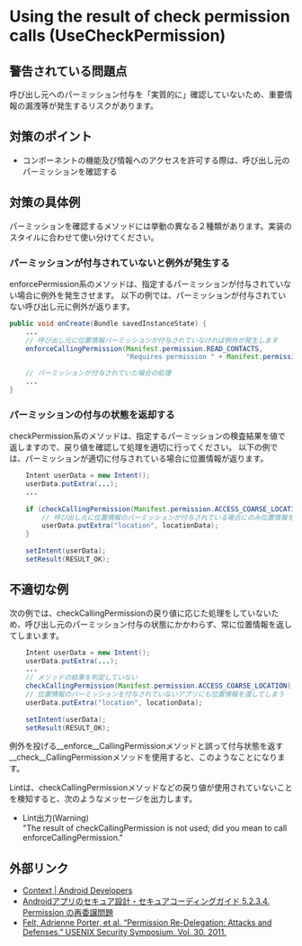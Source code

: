 # Using the result of check permission calls (UseCheckPermission)

## 警告されている問題点

呼び出し元へのパーミッション付与を「実質的に」確認していないため、重要情報の漏洩等が発生するリスクがあります。

## 対策のポイント

- コンポーネントの機能及び情報へのアクセスを許可する際は、呼び出し元のパーミッションを確認する

## 対策の具体例

パーミッションを確認するメソッドには挙動の異なる２種類があります。実装のスタイルに合わせて使い分けてください。

### パーミッションが付与されていないと例外が発生する

enforcePermission系のメソッドは、指定するパーミッションが付与されていない場合に例外を発生させます。
以下の例では、パーミッションが付与されていない呼び出し元に例外が返ります。  

```java
public void onCreate(Bundle savedInstanceState) {
    ...
    // 呼び出し元に位置情報パーミッションが付与されていなければ例外が発生します
    enforceCallingPermission(Manifest.permission.READ_CONTACTS,
                             "Requires permission " + Manifest.permission.READ_CONTACTS);

    // パーミッションが付与されていた場合の処理
    ...
}
```

### パーミッションの付与の状態を返却する

checkPermission系のメソッドは、指定するパーミッションの検査結果を値で返しますので、戻り値を確認して処理を適切に行ってください。
以下の例では、パーミッションが適切に付与されている場合に位置情報が返ります。

```java
    Intent userData = new Intent();
    userData.putExtra(...);
    ...
    
    if (checkCallingPermission(Manifest.permission.ACCESS_COARSE_LOCATION) == PackageManager.PERMISSION_GRANTED) {
        // 呼び出し元に位置情報のパーミッションが付与されている場合にのみ位置情報を付加する
        userData.putExtra("location", locationData);
    }
    
    setIntent(userData);
    setResult(RESULT_OK);
```

## 不適切な例

次の例では、checkCallingPermissionの戻り値に応じた処理をしていないため、呼び出し元のパーミッション付与の状態にかかわらず、常に位置情報を返してしまいます。

```java
    Intent userData = new Intent();
    userData.putExtra(...);
    ...
    // メソッドの結果を判定していない
    checkCallingPermission(Manifest.permission.ACCESS_COARSE_LOCATION);
    // 位置情報のパーミッションを付与されていないアプリにも位置情報を渡してしまう
    userData.putExtra("location", locationData);
    
    setIntent(userData);
    setResult(RESULT_OK);
```

例外を投げる__enforce__CallingPermissionメソッドと誤って付与状態を返す__check__CallingPermissionメソッドを使用すると、このようなことになります。

Lintは、checkCallingPermissionメソッドなどの戻り値が使用されていないことを検知すると、次のようなメッセージを出力します。

  - Lint出力(Warning)  
    "The result of checkCallingPermission is not used; did you mean to call enforceCallingPermission."

## 外部リンク

  - [Context | Android Developers][1]  
  - [Androidアプリのセキュア設計・セキュアコーディングガイド 5.2.3.4. Permission の再委譲問題][2]  
  - [Felt, Adrienne Porter, et al. “Permission Re-Delegation: Attacks and Defenses.” USENIX Security Symposium. Vol. 30. 2011.][3]  

[1]: https://developer.android.com/reference/android/content/Context.html
[2]: http://www.jssec.org/dl/android_securecoding/5_how_to_use_security_functions.html#permission%E3%81%AE%E5%86%8D%E5%A7%94%E8%AD%B2%E5%95%8F%E9%A1%8C
[3]: https://www.usenix.org/event/sec11/tech/full_papers/Felt.pdf

